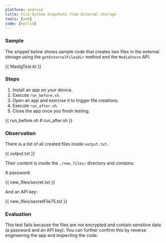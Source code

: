 ```yaml
---
platform: android
title: File System Snapshots from External Storage 
tools: [adb]
code: [kotlin]
---
```


### Sample

The snippet below shows sample code that creates two files in the external storage using the `getExternalFilesDir` method and the `MediaStore` API.

{{ MastgTest.kt }}

### Steps

1. Install an app on your device.
2. Execute `run_before.sh`.
3. Open an app and exercise it to trigger file creations.
4. Execute `run_after.sh`.
5. Close the app once you finish testing.

{{ run_before.sh # run_after.sh }}

### Observation

There is a list of all created files inside `output.txt`.

{{ output.txt }}

Their content is inside the `./new_files/` directory and contains:

A password:

{{ new_files/secret.txt }}

And an API key:

{{ new_files/secretFile75.txt }}

### Evaluation

This test fails because the files are not encrypted and contain sensitive data (a password and an API key). You can further confirm this by reverse engineering the app and inspecting the code.
